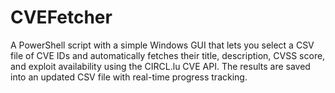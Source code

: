 # CVEFetcher
A PowerShell script with a simple Windows GUI that lets you select a CSV file of CVE IDs and automatically fetches their title, description, CVSS score, and exploit availability using the CIRCL.lu CVE API. The results are saved into an updated CSV file with real-time progress tracking.
